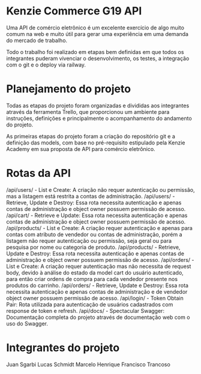 # Kenzie Commerce G19 API

Uma API de comércio eletrônico é um excelente exercício de algo muito comum na web e muito útil para gerar uma experiência em uma demanda do mercado de trabalho.

Todo o trabalho foi realizado em etapas bem definidas em que todos os integrantes puderam vivenciar o desenvolvimento, os testes, a integração com o git e o deploy via railway.

# Planejamento do projeto

Todas as etapas do projeto foram organizadas e divididas aos integrantes através da ferramenta Trello, que proporcionou um ambiente para instruções, definições e principalmente o acompanhamento do andamento do projeto.

As primeiras etapas do projeto foram a criação do repositório git e a definição das models, com base no pré-requisito estipulado pela Kenzie Academy em sua proposta de API para comércio eletrônico.

# Rotas da API

/api/users/ - List e Create: A criação não requer autenticação ou permissão, mas a listagem está restrita a contas de administração.
/api/users/<id> - Retrieve, Update e Destroy: Essa rota necessita autenticação e apenas contas de administração e object owner possuem permissão de acesso.
/api/cart/<id> - Retrieve e Update: Essa rota necessita autenticação e apenas contas de administração e object owner possuem permissão de acesso.
/api/products/ - List e Create: A criação requer autenticação e apenas para contas com atributo de vendedor ou contas de administração, porém a listagem não requer autenticação ou permissão, seja geral ou para pesquisa por nome ou categoria de produto.
/api/products/<id> - Retrieve, Update e Destroy: Essa rota necessita autenticação e apenas contas de administração e object owner possuem permissão de acesso.
/api/orders/ - List e Create: A criação requer autenticação mas não necessita de request body, devido à análise do estado da model cart do usuário autenticado, para então criar ordens de compra para cada vendedor presente nos produtos do carrinho.
/api/orders/<id> - Retrieve, Update e Destroy: Essa rota necessita autenticação e apenas contas de administração e de vendedor object owner possuem permissão de acesso.
/api/login/ - Token Obtain Pair: Rota utilizada para autenticação de usuários cadastrados com response de token e refresh.
/api/docs/ - Spectacular Swagger: Documentação completa do projeto através de documentação web com o uso do Swagger.

# Integrantes do projeto

Juan Sgarbi
Lucas Schmidt
Marcelo Henrique
Francisco Trancoso
